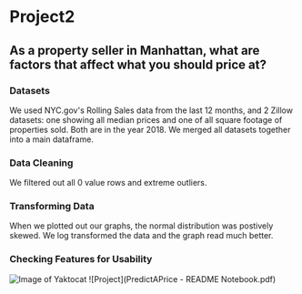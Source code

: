 # Project2

## As a property seller in Manhattan, what are factors that affect what you should price at?

### Datasets

We used NYC.gov's Rolling Sales data from the last 12 months, and 2 Zillow datasets: one showing all median prices and one of all square footage of properties sold. Both are in the year 2018. We merged all datasets together into a main dataframe.

### Data Cleaning

We filtered out all 0 value rows and extreme outliers.

### Transforming Data

When we plotted out our graphs, the normal distribution was postively skewed. We log transformed the data and the graph read much better.


### Checking Features for Usability

![Image of Yaktocat](https://octodex.github.com/images/yaktocat.png)
![Project](PredictAPrice - README Notebook.pdf)


